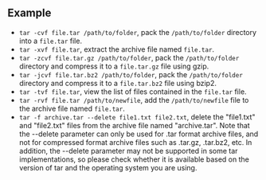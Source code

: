 ## Example

- `tar -cvf file.tar /path/to/folder`, pack the `/path/to/folder` directory into a `file.tar` file.
- `tar -xvf file.tar`, extract the archive file named `file.tar`.
- `tar -zcvf file.tar.gz /path/to/folder`, pack the `/path/to/folder` directory and compress it to a `file.tar.gz` file using gzip.
- `tar -jcvf file.tar.bz2 /path/to/folder`, pack the `/path/to/folder` directory and compress it to a `file.tar.bz2` file using bzip2.
- `tar -tvf file.tar`, view the list of files contained in the `file.tar` file.
- `tar -rvf file.tar /path/to/newfile`, add the `/path/to/newfile` file to the archive file named `file.tar`.
- `tar -f archive.tar --delete file1.txt file2.txt`, delete the "file1.txt" and "file2.txt" files from the archive file named "archive.tar". Note that the --delete parameter can only be used for .tar format archive files, and not for compressed format archive files such as .tar.gz, .tar.bz2, etc. In addition, the --delete parameter may not be supported in some tar implementations, so please check whether it is available based on the version of tar and the operating system you are using.

